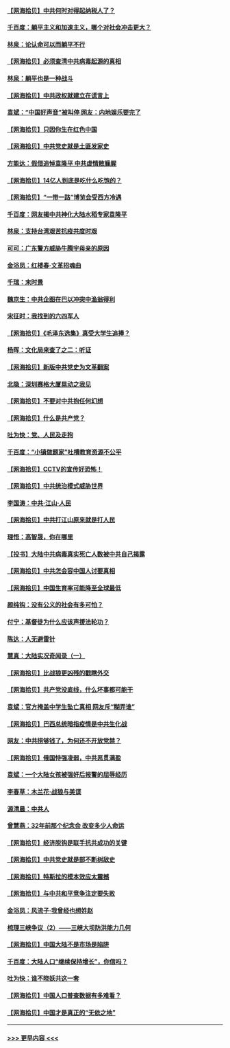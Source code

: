 #### [【网海拾贝】中共何时对得起纳税人了？](../pages/nsc993/n12985578.md?t=05311401) 
#### [千百度：躺平主义和加速主义，哪个对社会冲击更大？](../pages/nsc993/n12985512.md?t=05311401) 
#### [林泉：论认命可以而躺平不行](../pages/nsc993/n12985505.md?t=05311401) 
#### [【网海拾贝】必须查清中共病毒起源的真相](../pages/nsc993/n12984276.md?t=05311401) 
#### [林泉：躺平也是一种战斗](../pages/nsc993/n12984194.md?t=05311401) 
#### [【网海拾贝】中共政权就建立在谎言上](../pages/nsc993/n12981880.md?t=05311401) 
#### [袁斌：“中国好声音”被叫停 网友：内地娱乐要完了](../pages/nsc993/n12981826.md?t=05311401) 
#### [【网海拾贝】只因你生在红色中国](../pages/nsc993/n12979096.md?t=05311401) 
#### [【网海拾贝】中共党史就是土匪发家史](../pages/nsc993/n12976478.md?t=05311401) 
#### [方能达：假借追悼袁隆平 中共虚情散臊腥](../pages/nsc993/n12976396.md?t=05311401) 
#### [【网海拾贝】14亿人到底是吃什么吃饱的？](../pages/nsc993/n12974125.md?t=05311401) 
#### [【网海拾贝】“一带一路”博览会受西方冷遇](../pages/nsc993/n12971787.md?t=05311401) 
#### [千百度：网友揭中共神化大陆水稻专家袁隆平](../pages/nsc993/n12971733.md?t=05311401) 
#### [林泉：支持台湾艰苦抗疫共度时艰](../pages/nsc993/n12971350.md?t=05311401) 
#### [可可：广东警方威胁牛腾宇母亲的原因](../pages/nsc993/n12971100.md?t=05311401) 
#### [金浴凤：红楼春·文革招魂曲](../pages/nsc993/n12970354.md?t=05311401) 
#### [千瑞：末时景](../pages/nsc993/n12970337.md?t=05311401) 
#### [魏京生：中共企图在巴以冲突中渔翁得利](../pages/nsc993/n12970286.md?t=05311401) 
#### [宋征时：我找到的六四军人](../pages/nsc993/n12970213.md?t=05311401) 
#### [【网海拾贝】《毛泽东选集》真受大学生追捧？](../pages/nsc993/n12968779.md?t=05311401) 
#### [杨晖：文化局来查了之二：听证](../pages/nsc993/n12966528.md?t=05311401) 
#### [【网海拾贝】新版中共党史为文革翻案](../pages/nsc993/n12967526.md?t=05311401) 
#### [北隐：深圳赛格大厦晃动之我见](../pages/nsc993/n12967393.md?t=05311401) 
#### [【网海拾贝】不要对中共抱任何幻想](../pages/nsc993/n12965222.md?t=05311401) 
#### [【网海拾贝】什么是共产党？](../pages/nsc993/n12962781.md?t=05311401) 
#### [吐为快：党、人民及走狗](../pages/nsc993/n12962747.md?t=05311401) 
#### [千百度：“小镇做题家”吐槽教育资源不公平](../pages/nsc993/n12962705.md?t=05311401) 
#### [【网海拾贝】CCTV的宣传好恐怖！](../pages/nsc993/n12959984.md?t=05311401) 
#### [【网海拾贝】中共统治模式威胁世界](../pages/nsc993/n12957622.md?t=05311401) 
#### [李国涛：中共‧江山‧人民](../pages/nsc993/n12957502.md?t=05311401) 
#### [【网海拾贝】中共打江山原来就是打人民](../pages/nsc993/n12954345.md?t=05311401) 
#### [理悟：高智晟，你在哪里](../pages/nsc993/n12953115.md?t=05311401) 
#### [【投书】大陆中共病毒真实死亡人数被中共自己揭露](../pages/nsc993/n12953050.md?t=05311401) 
#### [【网海拾贝】中共怎会容中国人讨要真相](../pages/nsc993/n12952161.md?t=05311401) 
#### [【网海拾贝】中国生育率可能降至全球最低](../pages/nsc993/n12948793.md?t=05311401) 
#### [颜纯钩：没有公义的社会有多可怕？](../pages/nsc993/n12947626.md?t=05311401) 
#### [付宁：基督徒为什么应该声援法轮功？](../pages/nsc993/n12947233.md?t=05311401) 
#### [陈达：人无避雷针](../pages/nsc993/n12947098.md?t=05311401) 
#### [慧真：大陆实况奇闻录（一）](../pages/nsc993/n12945811.md?t=05311401) 
#### [【网海拾贝】比战狼更凶残的戳瞎外交](../pages/nsc993/n12945717.md?t=05311401) 
#### [【网海拾贝】共产党没底线，什么坏事都可能干](../pages/nsc993/n12942090.md?t=05311401) 
#### [袁斌：官方掩盖中学生坠亡真相 网友斥“糊弄谁”](../pages/nsc993/n12942029.md?t=05311401) 
#### [【网海拾贝】巴西总统暗指疫情是中共生化战](../pages/nsc993/n12938999.md?t=05311401) 
#### [网友：中共捞够钱了，为何还不开放党禁？](../pages/nsc993/n12938952.md?t=05311401) 
#### [【网海拾贝】俄国恃强凌弱，中共恶贯满盈](../pages/nsc993/n12936626.md?t=05311401) 
#### [袁斌：一个大陆女孩被强奸后报警的屈辱经历](../pages/nsc993/n12936547.md?t=05311401) 
#### [李春草：木兰花·战狼与美谍](../pages/nsc993/n12935995.md?t=05311401) 
#### [源清晨：中共人](../pages/nsc993/n12935589.md?t=05311401) 
#### [曾慧燕：32年前那个纪念会 改变多少人命运](../pages/nsc993/n12934233.md?t=05311401) 
#### [【网海拾贝】经济脱钩是联手抗共成功的关键](../pages/nsc993/n12934176.md?t=05311401) 
#### [【网海拾贝】中共党史就是部不断树敌史](../pages/nsc993/n12932844.md?t=05311401) 
#### [【网海拾贝】特斯拉的模本效应太震撼](../pages/nsc993/n12925626.md?t=05311401) 
#### [【网海拾贝】与中共和平竞争注定要失败](../pages/nsc993/n12923326.md?t=05311401) 
#### [金浴凤：风流子‧我曾经也想姓赵](../pages/nsc993/n12920911.md?t=05311401) 
#### [梳理三峡争议（2）——三峡大坝防洪能力几何](../pages/nsc993/n12920173.md?t=05311401) 
#### [【网海拾贝】中国大陆不是市场是陷阱](../pages/nsc993/n12920143.md?t=05311401) 
#### [千百度：大陆人口“继续保持增长”，你信吗？](../pages/nsc993/n12918946.md?t=05311401) 
#### [吐为快：谁不晓妖共这一套](../pages/nsc993/n12918941.md?t=05311401) 
#### [【网海拾贝】中国人口普查数据有多难看？](../pages/nsc993/n12917822.md?t=05311401) 
#### [【网海拾贝】中国才是真正的“无依之地”](../pages/nsc993/n12915845.md?t=05311401) 

----
#### [ >>> 更早内容 <<< ](../indexes/nsc993-earlier.md)
